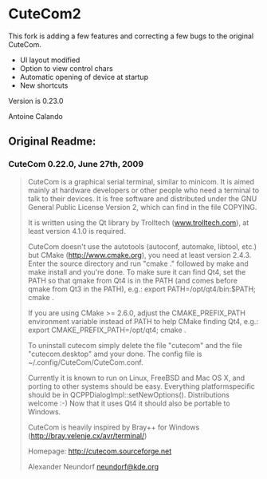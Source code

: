 # CuteCom2

This fork is adding a few features and correcting a few bugs to the original CuteCom.

- UI layout modified
- Option to view control chars
- Automatic opening of device at startup
- New shortcuts

Version is 0.23.0

Antoine Calando

## Original Readme:

### CuteCom 0.22.0, June 27th, 2009

> CuteCom is a graphical serial terminal, similar to minicom.
> It is aimed mainly at hardware developers or other people
> who need a terminal to talk to their devices.
> It is free software and distributed under the GNU General
> Public License Version 2, which can find in the file COPYING.
>
> It is written using the Qt library by Trolltech (www.trolltech.com),
> at least version 4.1.0 is required.
>
> CuteCom doesn't use the autotools (autoconf, automake, libtool, etc.)
> but CMake (http://www.cmake.org), you need at least version 2.4.3.
> Enter the source directory and run "cmake ." followed by make and make
> install and you're done. To make sure it can find Qt4, set the PATH so that
> qmake from Qt4 is in the PATH (and comes before qmake from Qt3 in the PATH),
> e.g.: export PATH=/opt/qt4/bin:$PATH; cmake .
>
> If you are using CMake >= 2.6.0, adjust the CMAKE_PREFIX_PATH environment variable
> instead of PATH to help CMake finding Qt4, e.g.: export CMAKE_PREFIX_PATH=/opt/qt4; cmake .
>
> To uninstall cutecom simply delete the file "cutecom" and the file
> "cutecom.desktop" amd your done. The config file is ~/.config/CuteCom/CuteCom.conf.
>
> Currently it is known to run on Linux, FreeBSD and Mac OS X, and porting to other systems
> should be easy.
> Everything platformspecific should be in QCPPDialogImpl::setNewOptions().
> Distributions welcome :-)
> Now that it uses Qt4 it should also be portable to Windows.
>
> CuteCom is heavily inspired by Bray++ for Windows (http://bray.velenje.cx/avr/terminal/)
>
> Homepage: http://cutecom.sourceforge.net
>
> Alexander Neundorf
> <neundorf@kde.org>
